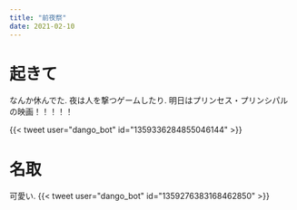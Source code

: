 ```yaml
---
title: "前夜祭"
date: 2021-02-10
---
```


# 起きて
なんか休んでた. 夜は人を撃つゲームしたり. 明日はプリンセス・プリンシパルの映画！！！！！

{{< tweet user="dango_bot" id="1359336284855046144" >}}

# 名取
可愛い.
{{< tweet user="dango_bot" id="1359276383168462850" >}}